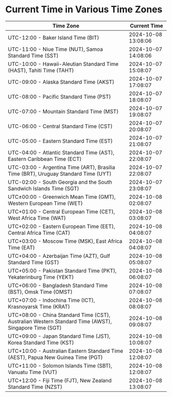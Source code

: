 # Current Time in Various Time Zones

| Time Zone | Current Time |
|-----------|--------------|
| UTC-12:00 - Baker Island Time (BIT) | 2024-10-08 13:08:06 |
| UTC-11:00 - Niue Time (NUT), Samoa Standard Time (SST) | 2024-10-07 14:08:06 |
| UTC-10:00 - Hawaii-Aleutian Standard Time (HAST), Tahiti Time (TAHT) | 2024-10-07 15:08:07 |
| UTC-09:00 - Alaska Standard Time (AKST) | 2024-10-07 17:08:07 |
| UTC-08:00 - Pacific Standard Time (PST) | 2024-10-07 18:08:07 |
| UTC-07:00 - Mountain Standard Time (MST) | 2024-10-07 19:08:07 |
| UTC-06:00 - Central Standard Time (CST) | 2024-10-07 20:08:07 |
| UTC-05:00 - Eastern Standard Time (EST) | 2024-10-07 21:08:07 |
| UTC-04:00 - Atlantic Standard Time (AST), Eastern Caribbean Time (ECT) | 2024-10-07 22:08:07 |
| UTC-03:00 - Argentina Time (ART), Brasília Time (BRT), Uruguay Standard Time (UYT) | 2024-10-07 22:08:07 |
| UTC-02:00 - South Georgia and the South Sandwich Islands Time (SGT) | 2024-10-07 23:08:07 |
| UTC±00:00 - Greenwich Mean Time (GMT), Western European Time (WET) | 2024-10-08 02:08:07 |
| UTC+01:00 - Central European Time (CET), West Africa Time (WAT) | 2024-10-08 03:08:07 |
| UTC+02:00 - Eastern European Time (EET), Central Africa Time (CAT) | 2024-10-08 04:08:07 |
| UTC+03:00 - Moscow Time (MSK), East Africa Time (EAT) | 2024-10-08 04:08:07 |
| UTC+04:00 - Azerbaijan Time (AZT), Gulf Standard Time (GST) | 2024-10-08 05:08:07 |
| UTC+05:00 - Pakistan Standard Time (PKT), Yekaterinburg Time (YEKT) | 2024-10-08 06:08:07 |
| UTC+06:00 - Bangladesh Standard Time (BST), Omsk Time (OMST) | 2024-10-08 07:08:07 |
| UTC+07:00 - Indochina Time (ICT), Krasnoyarsk Time (KRAT) | 2024-10-08 08:08:07 |
| UTC+08:00 - China Standard Time (CST), Australian Western Standard Time (AWST), Singapore Time (SGT) | 2024-10-08 09:08:07 |
| UTC+09:00 - Japan Standard Time (JST), Korea Standard Time (KST) | 2024-10-08 10:08:07 |
| UTC+10:00 - Australian Eastern Standard Time (AEST), Papua New Guinea Time (PGT) | 2024-10-08 12:08:07 |
| UTC+11:00 - Solomon Islands Time (SBT), Vanuatu Time (VUT) | 2024-10-08 12:08:07 |
| UTC+12:00 - Fiji Time (FJT), New Zealand Standard Time (NZST) | 2024-10-08 13:08:07 |
